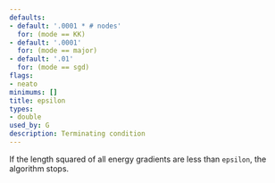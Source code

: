 ```yaml
---
defaults:
- default: '.0001 * # nodes'
  for: (mode == KK)
- default: '.0001'
  for: (mode == major)
- default: '.01'
  for: (mode == sgd)
flags:
- neato
minimums: []
title: epsilon
types:
- double
used_by: G
description: Terminating condition
---
```

If the length squared of all energy gradients are
less than `epsilon`, the algorithm stops.
